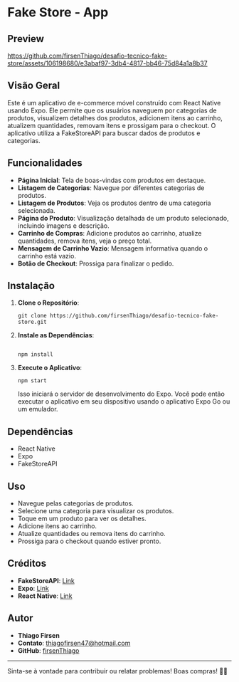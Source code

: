 # Fake Store - App 

## Preview

https://github.com/firsenThiago/desafio-tecnico-fake-store/assets/106198680/e3abaf97-3db4-4817-bb46-75d84a1a8b37

## Visão Geral
Este é um aplicativo de e-commerce móvel construído com React Native usando Expo. Ele permite que os usuários naveguem por categorias de produtos, visualizem detalhes dos produtos, adicionem itens ao carrinho, atualizem quantidades, removam itens e prossigam para o checkout. O aplicativo utiliza a FakeStoreAPI para buscar dados de produtos e categorias.

## Funcionalidades
- **Página Inicial**: Tela de boas-vindas com produtos em destaque.
- **Listagem de Categorias**: Navegue por diferentes categorias de produtos.
- **Listagem de Produtos**: Veja os produtos dentro de uma categoria selecionada.
- **Página do Produto**: Visualização detalhada de um produto selecionado, incluindo imagens e descrição.
- **Carrinho de Compras**: Adicione produtos ao carrinho, atualize quantidades, remova itens, veja o preço total.
- **Mensagem de Carrinho Vazio**: Mensagem informativa quando o carrinho está vazio.
- **Botão de Checkout**: Prossiga para finalizar o pedido.

## Instalação
1. **Clone o Repositório**: 
   ```
   git clone https://github.com/firsenThiago/desafio-tecnico-fake-store.git
   ```

2. **Instale as Dependências**:
   ```

   npm install
   ```

3. **Execute o Aplicativo**:
   ```
   npm start
   ```
   Isso iniciará o servidor de desenvolvimento do Expo. Você pode então executar o aplicativo em seu dispositivo usando o aplicativo Expo Go ou um emulador.

## Dependências
- React Native
- Expo
- FakeStoreAPI

## Uso
- Navegue pelas categorias de produtos.
- Selecione uma categoria para visualizar os produtos.
- Toque em um produto para ver os detalhes.
- Adicione itens ao carrinho.
- Atualize quantidades ou remova itens do carrinho.
- Prossiga para o checkout quando estiver pronto.

## Créditos
- **FakeStoreAPI**: [Link](https://fakestoreapi.com/)
- **Expo**: [Link](https://expo.dev/)
- **React Native**: [Link](https://reactnative.dev/)

## Autor
- **Thiago Firsen**
- **Contato**: thiagofirsen47@hotmail.com
- **GitHub**: [firsenThiago](https://github.com/firsenThiago/)


---
Sinta-se à vontade para contribuir ou relatar problemas! Boas compras! 🛒📱
